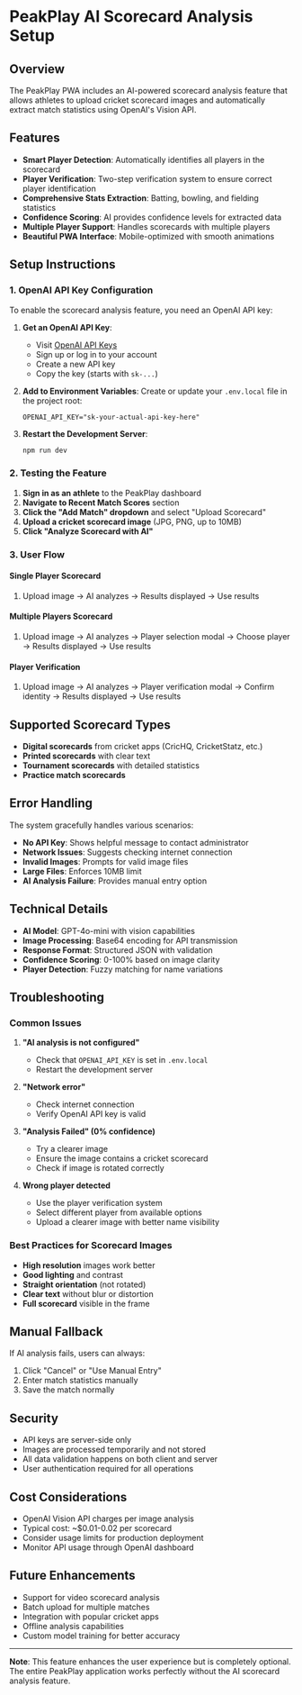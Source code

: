 # PeakPlay AI Scorecard Analysis Setup

## Overview

The PeakPlay PWA includes an AI-powered scorecard analysis feature that allows athletes to upload cricket scorecard images and automatically extract match statistics using OpenAI's Vision API.

## Features

- **Smart Player Detection**: Automatically identifies all players in the scorecard
- **Player Verification**: Two-step verification system to ensure correct player identification
- **Comprehensive Stats Extraction**: Batting, bowling, and fielding statistics
- **Confidence Scoring**: AI provides confidence levels for extracted data
- **Multiple Player Support**: Handles scorecards with multiple players
- **Beautiful PWA Interface**: Mobile-optimized with smooth animations

## Setup Instructions

### 1. OpenAI API Key Configuration

To enable the scorecard analysis feature, you need an OpenAI API key:

1. **Get an OpenAI API Key**:
   - Visit [OpenAI API Keys](https://platform.openai.com/api-keys)
   - Sign up or log in to your account
   - Create a new API key
   - Copy the key (starts with `sk-...`)

2. **Add to Environment Variables**:
   Create or update your `.env.local` file in the project root:
   ```env
   OPENAI_API_KEY="sk-your-actual-api-key-here"
   ```

3. **Restart the Development Server**:
   ```bash
   npm run dev
   ```

### 2. Testing the Feature

1. **Sign in as an athlete** to the PeakPlay dashboard
2. **Navigate to Recent Match Scores** section
3. **Click the "Add Match" dropdown** and select "Upload Scorecard"
4. **Upload a cricket scorecard image** (JPG, PNG, up to 10MB)
5. **Click "Analyze Scorecard with AI"**

### 3. User Flow

#### Single Player Scorecard
1. Upload image → AI analyzes → Results displayed → Use results

#### Multiple Players Scorecard
1. Upload image → AI analyzes → Player selection modal → Choose player → Results displayed → Use results

#### Player Verification
1. Upload image → AI analyzes → Player verification modal → Confirm identity → Results displayed → Use results

## Supported Scorecard Types

- **Digital scorecards** from cricket apps (CricHQ, CricketStatz, etc.)
- **Printed scorecards** with clear text
- **Tournament scorecards** with detailed statistics
- **Practice match scorecards**

## Error Handling

The system gracefully handles various scenarios:

- **No API Key**: Shows helpful message to contact administrator
- **Network Issues**: Suggests checking internet connection
- **Invalid Images**: Prompts for valid image files
- **Large Files**: Enforces 10MB limit
- **AI Analysis Failure**: Provides manual entry option

## Technical Details

- **AI Model**: GPT-4o-mini with vision capabilities
- **Image Processing**: Base64 encoding for API transmission
- **Response Format**: Structured JSON with validation
- **Confidence Scoring**: 0-100% based on image clarity
- **Player Detection**: Fuzzy matching for name variations

## Troubleshooting

### Common Issues

1. **"AI analysis is not configured"**
   - Check that `OPENAI_API_KEY` is set in `.env.local`
   - Restart the development server

2. **"Network error"**
   - Check internet connection
   - Verify OpenAI API key is valid

3. **"Analysis Failed" (0% confidence)**
   - Try a clearer image
   - Ensure the image contains a cricket scorecard
   - Check if image is rotated correctly

4. **Wrong player detected**
   - Use the player verification system
   - Select different player from available options
   - Upload a clearer image with better name visibility

### Best Practices for Scorecard Images

- **High resolution** images work better
- **Good lighting** and contrast
- **Straight orientation** (not rotated)
- **Clear text** without blur or distortion
- **Full scorecard** visible in the frame

## Manual Fallback

If AI analysis fails, users can always:
1. Click "Cancel" or "Use Manual Entry"
2. Enter match statistics manually
3. Save the match normally

## Security

- API keys are server-side only
- Images are processed temporarily and not stored
- All data validation happens on both client and server
- User authentication required for all operations

## Cost Considerations

- OpenAI Vision API charges per image analysis
- Typical cost: ~$0.01-0.02 per scorecard
- Consider usage limits for production deployment
- Monitor API usage through OpenAI dashboard

## Future Enhancements

- Support for video scorecard analysis
- Batch upload for multiple matches
- Integration with popular cricket apps
- Offline analysis capabilities
- Custom model training for better accuracy

---

**Note**: This feature enhances the user experience but is completely optional. The entire PeakPlay application works perfectly without the AI scorecard analysis feature. 